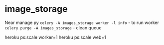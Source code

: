 # image_storage

Near manage.py
```celery -A images_storage worker -l info``` - to run worker
```celery purge -A images_storage``` - clean queue


heroku ps:scale worker=1
heroku ps:scale web=1